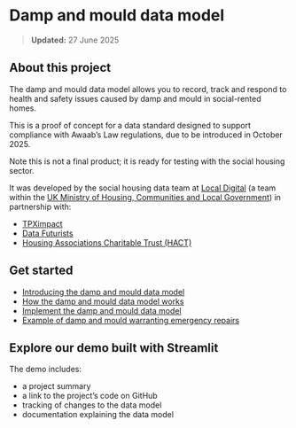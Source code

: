 # Damp and mould data model

> **Updated:** 27 June 2025

## About this project

The damp and mould data model allows you to record, track and respond to health and safety issues caused by damp and mould in social-rented homes.

This is a proof of concept for a data standard designed to support compliance with Awaab’s Law regulations, due to be introduced in October 2025\.

Note this is not a final product; it is ready for testing with the social housing sector.

It was developed by the social housing data team at [Local Digital](https://www.localdigital.gov.uk/) (a team within the [UK Ministry of Housing, Communities and Local Government](https://www.gov.uk/government/organisations/ministry-of-housing-communities-local-government)) in partnership with:

* [TPXimpact](https://www.tpximpact.com/)  
* [Data Futurists](https://www.datafuturists.co.uk/)  
* [Housing Associations Charitable Trust (HACT)](https://hact.org.uk/)

## Get started

* [Introducing the damp and mould data model](Guidance/Introducing%20the%20damp%20and%20mould%20data%20model.md)  
* [How the damp and mould data model works](Guidance/How%20the%20damp%20and%20mould%20data%20model%20works.md)   
* [Implement the damp and mould data model](Guidance/Implement%20the%20damp%20and%20mould%20data%20model.md)  
* [Example of damp and mould warranting emergency repairs](Guidance/Example%20of%20damp%20and%20mould%20warranting%20emergency%20repairs.md)

## Explore our demo built with Streamlit

The demo includes:

* a project summary  
* a link to the project’s code on GitHub  
* tracking of changes to the data model  
* documentation explaining the data model










